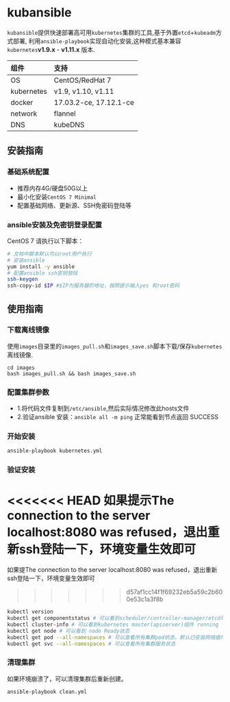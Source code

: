 # kubansible
`kubansible`提供快速部署高可用`kubernetes`集群的工具,基于外置`etcd`+`kubeadm`方式部署, 利用`ansible-playbook`实现自动化安装,这种模式基本兼容`kubernetes`**v1.9.x** - **v1.11.x** 版本.

|组件|支持|
|:-|:-|
|OS|CentOS/RedHat 7|
|kubernetes|v1.9, v1.10, v1.11|
|docker|17.03.2-ce, 17.12.1-ce|
|network|flannel|
|DNS|kubeDNS|

## 安装指南

### 基础系统配置

+ 推荐内存4G/硬盘50G以上
+ 最小化安装`CentOS 7 Minimal`
+ 配置基础网络、更新源、SSH免密码登陆等

### ansible安装及免密钥登录配置

CentOS 7 请执行以下脚本：

``` bash
# 文档中脚本默认均以root用户执行
# 安装ansible
yum install -y ansible
# 配置ansible ssh密钥登陆
ssh-keygen
ssh-copy-id $IP #$IP为服务器的地址，按照提示输入yes 和root密码
```

## 使用指南

### 下载离线镜像

使用`images`目录里的`images_pull.sh`和`images_save.sh`脚本下载/保存`kubernetes`离线镜像.

```
cd images
bash images_pull.sh && bash images_save.sh
```

### 配置集群参数

- 1.将代码文件复制到`/etc/ansible`,然后实际情况修改此hosts文件
- 2.验证ansible 安装：`ansible all -m ping` 正常能看到节点返回 SUCCESS


### 开始安装
``` bash
ansible-playbook kubernetes.yml
```

### 验证安装
<<<<<<< HEAD
如果提示The connection to the server localhost:8080 was refused，退出重新ssh登陆一下，环境变量生效即可
=======
如果提The connection to the server localhost:8080 was refused，退出重新ssh登陆一下，环境变量生效即可
>>>>>>> d57af1cc14f1f69232eb5a59c2b600e53c1a3f8b

``` bash
kubectl version
kubectl get componentstatus # 可以看到scheduler/controller-manager/etcd等组件 Healthy
kubectl cluster-info # 可以看到kubernetes master(apiserver)组件 running
kubectl get node # 可以看到 node Ready状态
kubectl get pod --all-namespaces # 可以查看所有集群pod状态，默认已安装网络插件、coredns、metrics-server等
kubectl get svc --all-namespaces # 可以查看所有集群服务状态
```

### 清理集群

如果环境崩溃了，可以清理集群后重新创建。

``` bash
ansible-playbook clean.yml
```
